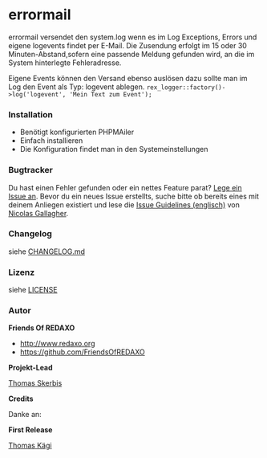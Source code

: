# errormail

errormail versendet den system.log wenn es im Log Exceptions, Errors und eigene logevents findet per E-Mail. 
Die Zusendung erfolgt im 15 oder 30 Minuten-Abstand,sofern eine passende Meldung gefunden wird, an die im System hinterlegte Fehleradresse. 

Eigene Events können den Versand ebenso auslösen dazu sollte man im Log den Event als Typ: logevent ablegen. 
`rex_logger::factory()->log('logevent', 'Mein Text zum Event');`

### Installation
- Benötigt konfigurierten PHPMAiler
- Einfach installieren
- Die Konfiguration findet man in den Systemeinstellungen

### Bugtracker

Du hast einen Fehler gefunden oder ein nettes Feature parat? [Lege ein Issue an](https://github.com/FriendsOfREDAXO/errormail/issues). Bevor du ein neues Issue erstellts, suche bitte ob bereits eines mit deinem Anliegen existiert und lese die [Issue Guidelines (englisch)](https://github.com/necolas/issue-guidelines) von [Nicolas Gallagher](https://github.com/necolas/).

### Changelog

siehe [CHANGELOG.md](https://github.com/FriendsOfREDAXO/errormail/blob/master/CHANGELOG.md)

### Lizenz

siehe [LICENSE](https://github.com/FriendsOfREDAXO/errormail/blob/master/LICENSE)


### Autor

**Friends Of REDAXO**

* http://www.redaxo.org
* https://github.com/FriendsOfREDAXO

**Projekt-Lead**

[Thomas Skerbis](https://github.com/skerbis)

**Credits**

Danke an: 

**First Release**

[Thomas Kägi](https://github.com/phoebusryan)

